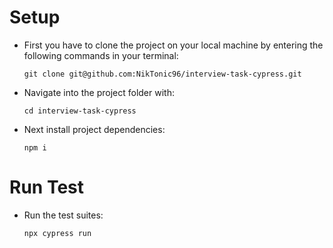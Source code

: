 <h1>Setup</h1>

<ul>
<li>
First you have to clone the project on your local machine by entering
the following commands in your terminal: 

`git clone git@github.com:NikTonic96/interview-task-cypress.git`
</li>
<li>
Navigate into the project folder with: 

`cd interview-task-cypress`
</li>
<li>
Next install project dependencies: 

`npm i`
</li>
</ul>
<h1>Run Test</h1>

<ul>
<li>
Run the test suites: 

`npx cypress run`
</li>
</ul>






